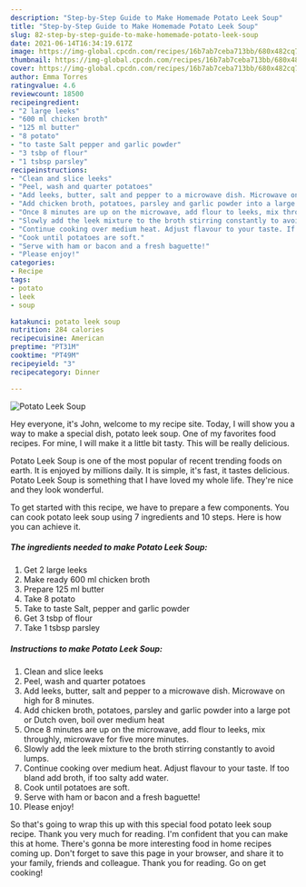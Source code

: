 ```yaml
---
description: "Step-by-Step Guide to Make Homemade Potato Leek Soup"
title: "Step-by-Step Guide to Make Homemade Potato Leek Soup"
slug: 82-step-by-step-guide-to-make-homemade-potato-leek-soup
date: 2021-06-14T16:34:19.617Z
image: https://img-global.cpcdn.com/recipes/16b7ab7ceba713bb/680x482cq70/potato-leek-soup-recipe-main-photo.jpg
thumbnail: https://img-global.cpcdn.com/recipes/16b7ab7ceba713bb/680x482cq70/potato-leek-soup-recipe-main-photo.jpg
cover: https://img-global.cpcdn.com/recipes/16b7ab7ceba713bb/680x482cq70/potato-leek-soup-recipe-main-photo.jpg
author: Emma Torres
ratingvalue: 4.6
reviewcount: 18500
recipeingredient:
- "2 large leeks"
- "600 ml chicken broth"
- "125 ml butter"
- "8 potato"
- "to taste Salt pepper and garlic powder"
- "3 tsbp of flour"
- "1 tsbsp parsley"
recipeinstructions:
- "Clean and slice leeks"
- "Peel, wash and quarter potatoes"
- "Add leeks, butter, salt and pepper to a microwave dish. Microwave on high for 8 minutes."
- "Add chicken broth, potatoes, parsley and garlic powder into a large pot or Dutch oven, boil over medium heat"
- "Once 8 minutes are up on the microwave, add flour to leeks, mix throughly, microwave for five more minutes."
- "Slowly add the leek mixture to the broth stirring constantly to avoid lumps."
- "Continue cooking over medium heat. Adjust flavour to your taste. If too bland add broth, if too salty add water."
- "Cook until potatoes are soft."
- "Serve with ham or bacon and a fresh baguette!"
- "Please enjoy!"
categories:
- Recipe
tags:
- potato
- leek
- soup

katakunci: potato leek soup 
nutrition: 284 calories
recipecuisine: American
preptime: "PT31M"
cooktime: "PT49M"
recipeyield: "3"
recipecategory: Dinner

---
```



![Potato Leek Soup](https://img-global.cpcdn.com/recipes/16b7ab7ceba713bb/680x482cq70/potato-leek-soup-recipe-main-photo.jpg)

Hey everyone, it's John, welcome to my recipe site. Today, I will show you a way to make a special dish, potato leek soup. One of my favorites food recipes. For mine, I will make it a little bit tasty. This will be really delicious.



Potato Leek Soup is one of the most popular of recent trending foods on earth. It is enjoyed by millions daily. It is simple, it's fast, it tastes delicious. Potato Leek Soup is something that I have loved my whole life. They're nice and they look wonderful.


To get started with this recipe, we have to prepare a few components. You can cook potato leek soup using 7 ingredients and 10 steps. Here is how you can achieve it.

<!--inarticleads1-->

##### The ingredients needed to make Potato Leek Soup:

1. Get 2 large leeks
1. Make ready 600 ml chicken broth
1. Prepare 125 ml butter
1. Take 8 potato
1. Take to taste Salt, pepper and garlic powder
1. Get 3 tsbp of flour
1. Take 1 tsbsp parsley




<!--inarticleads2-->

##### Instructions to make Potato Leek Soup:

1. Clean and slice leeks
1. Peel, wash and quarter potatoes
1. Add leeks, butter, salt and pepper to a microwave dish. Microwave on high for 8 minutes.
1. Add chicken broth, potatoes, parsley and garlic powder into a large pot or Dutch oven, boil over medium heat
1. Once 8 minutes are up on the microwave, add flour to leeks, mix throughly, microwave for five more minutes.
1. Slowly add the leek mixture to the broth stirring constantly to avoid lumps.
1. Continue cooking over medium heat. Adjust flavour to your taste. If too bland add broth, if too salty add water.
1. Cook until potatoes are soft.
1. Serve with ham or bacon and a fresh baguette!
1. Please enjoy!




So that's going to wrap this up with this special food potato leek soup recipe. Thank you very much for reading. I'm confident that you can make this at home. There's gonna be more interesting food in home recipes coming up. Don't forget to save this page in your browser, and share it to your family, friends and colleague. Thank you for reading. Go on get cooking!

